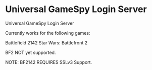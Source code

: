 # Universal GameSpy Login Server
Universal GameSpy Login Server

Currently works for the following games:

Battlefield 2142
Star Wars: Battlefront 2


BF2 NOT yet supported.


NOTE: BF2142 REQUIRES SSLv3 Support. 
